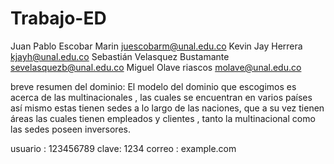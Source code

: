 # Trabajo-ED
Juan Pablo Escobar Marin juescobarm@unal.edu.co 
Kevin Jay Herrera kjayh@unal.edu.co 
Sebastián Velasquez Bustamante sevelasquezb@unal.edu.co 
Miguel Olave riascos molave@unal.edu.co

breve resumen del dominio: El modelo del dominio que escogimos es acerca de las multinacionales , las cuales se encuentran 
en varios países así mismo estas tienen sedes a lo largo de las naciones, que a su vez tienen áreas las cuales tienen empleados y clientes , 
tanto la multinacional como las sedes poseen inversores.


usuario : 123456789
clave: 1234
correo : example.com
